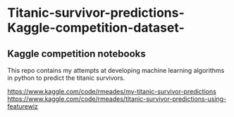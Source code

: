 # Titanic-survivor-predictions-Kaggle-competition-dataset-

## Kaggle competition notebooks
This repo contains my attempts at developing machine learning algorithms in python to predict the titanic survivors.

https://www.kaggle.com/code/rmeades/my-titanic-survivor-predictions
https://www.kaggle.com/code/rmeades/titanic-survivor-predictions-using-featurewiz
